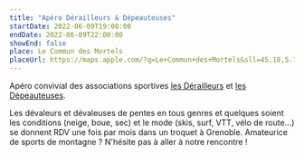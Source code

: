 ```yaml
---
title: "Apéro Dérailleurs & Dépeauteuses"
startDate: 2022-06-09T19:00:00
endDate: 2022-06-09T22:00:00
showEnd: false
place: Le Commun des Mortels
placeUrl: https://maps.apple.com/?q=Le+Commun+des+Mortels&sll=45.18,5.73&address=20+rue+Aime+Berey
---
```


Apéro convivial des associations sportives [les Dérailleurs](http://www.derailleurs.org/antennes/rhone-alpes) et [les Dépeauteuses](https://grimpeglisse.org/).

Les dévaleurs et dévaleuses de pentes en tous genres et quelques soient les conditions (neige, boue, sec) et le mode (skis, surf, VTT, vélo de route…) se donnent RDV une fois par mois dans un troquet à Grenoble. Amateurice de sports de montagne ? N'hésite pas à aller à notre rencontre !

